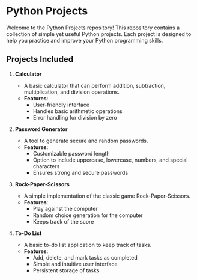 # Python Projects

Welcome to the Python Projects repository! This repository contains a collection of simple yet useful Python projects. Each project is designed to help you practice and improve your Python programming skills.

## Projects Included

1. **Calculator**
   - A basic calculator that can perform addition, subtraction, multiplication, and division operations.
   - **Features**:
     - User-friendly interface
     - Handles basic arithmetic operations
     - Error handling for division by zero

2. **Password Generator**
   - A tool to generate secure and random passwords.
   - **Features**:
     - Customizable password length
     - Option to include uppercase, lowercase, numbers, and special characters
     - Ensures strong and secure passwords

3. **Rock-Paper-Scissors**
   - A simple implementation of the classic game Rock-Paper-Scissors.
   - **Features**:
     - Play against the computer
     - Random choice generation for the computer
     - Keeps track of the score

4. **To-Do List**
   - A basic to-do list application to keep track of tasks.
   - **Features**:
     - Add, delete, and mark tasks as completed
     - Simple and intuitive user interface
     - Persistent storage of tasks
